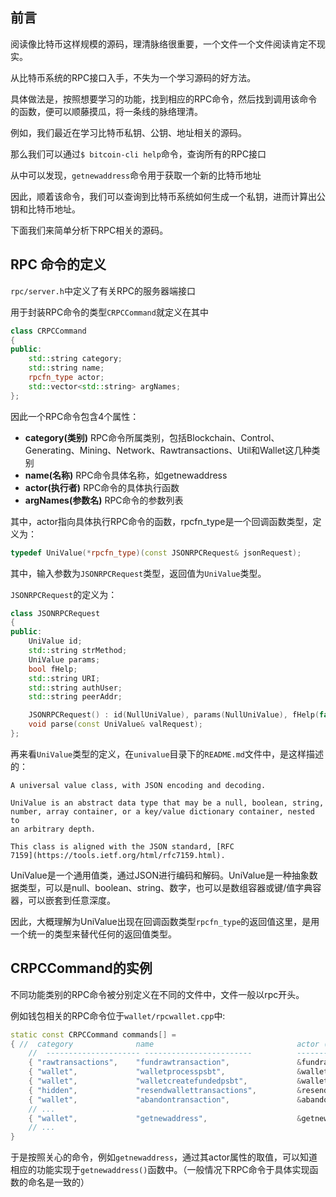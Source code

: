 ## 前言

阅读像比特币这样规模的源码，理清脉络很重要，一个文件一个文件阅读肯定不现实。

从比特币系统的RPC接口入手，不失为一个学习源码的好方法。

具体做法是，按照想要学习的功能，找到相应的RPC命令，然后找到调用该命令的函数，便可以顺藤摸瓜，将一条线的脉络理清。

例如，我们最近在学习比特币私钥、公钥、地址相关的源码。

那么我们可以通过`$ bitcoin-cli help`命令，查询所有的RPC接口

从中可以发现，`getnewaddress`命令用于获取一个新的比特币地址

因此，顺着该命令，我们可以查询到比特币系统如何生成一个私钥，进而计算出公钥和比特币地址。

下面我们来简单分析下RPC相关的源码。

## RPC 命令的定义

`rpc/server.h`中定义了有关RPC的服务器端接口

用于封装RPC命令的类型`CRPCCommand`就定义在其中

``` c++
class CRPCCommand
{
public:
    std::string category;
    std::string name;
    rpcfn_type actor;
    std::vector<std::string> argNames;
};
```

因此一个RPC命令包含4个属性：

- **category(类别)**
  RPC命令所属类别，包括Blockchain、Control、Generating、Mining、Network、Rawtransactions、Util和Wallet这几种类别
- **name(名称)**     RPC命令具体名称，如getnewaddress
- **actor(执行者)**  RPC命令的具体执行函数
- **argNames(参数名)** RPC命令的参数列表

其中，actor指向具体执行RPC命令的函数，rpcfn_type是一个回调函数类型，定义为：

``` c++
typedef UniValue(*rpcfn_type)(const JSONRPCRequest& jsonRequest);
```

其中，输入参数为`JSONRPCRequest`类型，返回值为`UniValue`类型。

`JSONRPCRequest`的定义为：
``` c++
class JSONRPCRequest
{
public:
    UniValue id;
    std::string strMethod;
    UniValue params;
    bool fHelp;
    std::string URI;
    std::string authUser;
    std::string peerAddr;

    JSONRPCRequest() : id(NullUniValue), params(NullUniValue), fHelp(false) {}
    void parse(const UniValue& valRequest);
};
```

再来看`UniValue`类型的定义，在`univalue`目录下的`README.md`文件中，是这样描述的：

```
A universal value class, with JSON encoding and decoding.

UniValue is an abstract data type that may be a null, boolean, string,
number, array container, or a key/value dictionary container, nested to
an arbitrary depth.

This class is aligned with the JSON standard, [RFC
7159](https://tools.ietf.org/html/rfc7159.html).
```

UniValue是一个通用值类，通过JSON进行编码和解码。UniValue是一种抽象数据类型，可以是null、boolean、string、数字，也可以是数组容器或键/值字典容器，可以嵌套到任意深度。

因此，大概理解为UniValue出现在回调函数类型`rpcfn_type`的返回值这里，是用一个统一的类型来替代任何的返回值类型。

## CRPCCommand的实例

不同功能类别的RPC命令被分别定义在不同的文件中，文件一般以rpc开头。

例如钱包相关的RPC命令位于`wallet/rpcwallet.cpp`中:

``` c++
static const CRPCCommand commands[] =
{ //  category              name                                actor (function)                argNames
    //  --------------------- ------------------------          -----------------------         ----------
    { "rawtransactions",    "fundrawtransaction",               &fundrawtransaction,            {"hexstring","options","iswitness"} },
    { "wallet",             "walletprocesspsbt",                &walletprocesspsbt,             {"psbt","sign","sighashtype","bip32derivs"} },
    { "wallet",             "walletcreatefundedpsbt",           &walletcreatefundedpsbt,        {"inputs","outputs","locktime","replaceable","options","bip32derivs"} },
    { "hidden",             "resendwallettransactions",         &resendwallettransactions,      {} },
    { "wallet",             "abandontransaction",               &abandontransaction,            {"txid"} },
    // ...
    { "wallet",             "getnewaddress",                    &getnewaddress,                 {"label|account","address_type"} },
    // ...
}
```

于是按照关心的命令，例如`getnewaddress`，通过其actor属性的取值，可以知道相应的功能实现于`getnewaddress()`函数中。（一般情况下RPC命令于具体实现函数的命名是一致的）
